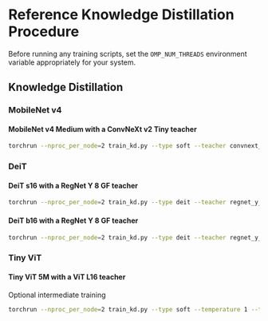 # Reference Knowledge Distillation Procedure

Before running any training scripts, set the `OMP_NUM_THREADS` environment variable appropriately for your system.

## Knowledge Distillation

### MobileNet v4

#### MobileNet v4 Medium with a ConvNeXt v2 Tiny teacher

```sh
torchrun --nproc_per_node=2 train_kd.py --type soft --teacher convnext_v2_tiny --student mobilenet_v4_m --student-tag dist --opt adamw --lr 0.003 --lr-scheduler cosine --lr-cosine-min 1e-8 --warmup-epochs 5 --batch-size 512 --size 256 --epochs 500 --wd 0.1 --smoothing-alpha 0.1 --mixup-alpha 0.8 --aug-level 4 --ra-sampler --ra-reps 2 --clip-grad-norm 5 --amp --compile
```

### DeiT

#### DeiT s16 with a RegNet Y 8 GF teacher

```sh
torchrun --nproc_per_node=2 train_kd.py --type deit --teacher regnet_y_8g --teacher-tag intermediate --teacher-epoch 0 --student deit_s16 --student-tag dist --opt adamw --lr 0.0005 --lr-scheduler cosine --lr-cosine-min 1e-7 --batch-size 128 --warmup-epochs 5 --epochs 300 --size 384 --wd 0.05 --norm-wd 0 --grad-accum-steps 2 --smoothing-alpha 0.1 --mixup-alpha 0.8 --aug-level 4 --model-ema --ra-sampler --ra-reps 2 --clip-grad-norm 1 --amp --compile
```

#### DeiT b16 with a RegNet Y 8 GF teacher

```sh
torchrun --nproc_per_node=2 train_kd.py --type deit --teacher regnet_y_8g --teacher-tag intermediate --teacher-epoch 0 --student deit_b16 --student-tag dist --opt adamw --lr 0.0005 --lr-scheduler cosine --lr-cosine-min 1e-7 --batch-size 64 --warmup-epochs 5 --epochs 300 --size 384 --wd 0.05 --norm-wd 0 --grad-accum-steps 4 --smoothing-alpha 0.1 --mixup-alpha 0.8 --cutmix --aug-level 4 --model-ema --ra-sampler --ra-reps 2 --clip-grad-norm 1 --amp --compile
```

### Tiny ViT

#### Tiny ViT 5M with a ViT L16 teacher

Optional intermediate training

```sh
torchrun --nproc_per_node=2 train_kd.py --type soft --temperature 1 --teacher vit_l16 --teacher-tag intermediate --teacher-epoch 0 --student tiny_vit_5m --student-tag dist --opt adamw --lr 0.002 --lr-scheduler cosine --lr-cosine-min 1e-7 --batch-size 64 --warmup-epochs 5 --epochs 90 --size 256 --wd 0.01 --norm-wd 0 --grad-accum-steps 2 --smoothing-alpha 0.1 --aug-level 4 --clip-grad-norm 5 --amp --compile --wds --wds-class-file data/intermediate/classes.txt --wds-info-file data/intermediate/_info.json
```
